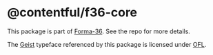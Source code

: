 # @contentful/f36-core

This package is part of [Forma-36](https://github.com/contentful/forma-36). See the repo for more details.

The [Geist](packages/cdn/public/fonts) typeface referenced by this package is licensed under
[OFL](https://github.com/contentful/forma-36/tree/v4/packages/cdn/public/fonts/geist-license.txt).
